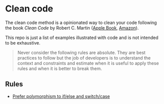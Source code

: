 # Clean code

The clean code method is a opinionated way to clean your code following the book _Clean Code_ by Robert C. Martin ([Apple Book](https://books.apple.com/ca/audiobook/clean-code-a-handbook-of-agile-software/id1556265951), [Amazon](https://www.amazon.ca/Clean-Code-Robert-Martin-Craftsmanship/dp/B08LF126HT/ref=tmm_pap_swatch_0?_encoding=UTF8&qid=&sr=)).

This repo is just a list of examples illustrated with code and is not intended to be exhaustive.

> Never consider the following rules are absolute. They are best practices to follow but the job of developers is to understand the context and constraints and estimate when it is useful to apply these rules and when it is better to break them.

## Rules

- [Prefer polymorphism to if/else and switch/case](./rules/prefer-polymorphism-to-if-else.md)
